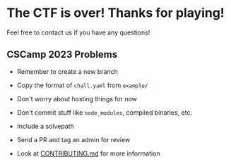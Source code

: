 # The CTF is over! Thanks for playing!

Feel free to contact us if you have any questions!

## CSCamp 2023 Problems

- Remember to create a new branch
- Copy the format of `chall.yaml` from `example/`
- Don't worry about hosting things for now
- Don't commit stuff like `node_modules`, compiled binaries, etc.

- Include a solvepath
- Send a PR and tag an admin for review
- Look at [CONTRIBUTING.md](CONTRIBUTING.md) for more information
